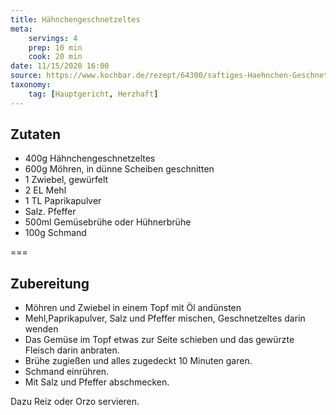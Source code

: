 ```yaml
---
title: Hähnchengeschnetzeltes
meta:
    servings: 4
    prep: 10 min
    cook: 20 min
date: 11/15/2020 16:00
source: https://www.kochbar.de/rezept/64300/saftiges-Haehnchen-Geschnetzeltes.html
taxonomy:
    tag: [Hauptgericht, Herzhaft]
---
```

## Zutaten

* 400g Hähnchengeschnetzeltes
* 600g Möhren, in dünne Scheiben geschnitten
* 1 Zwiebel, gewürfelt
* 2 EL Mehl
* 1 TL Paprikapulver
* Salz. Pfeffer
* 500ml Gemüsebrühe oder Hühnerbrühe
* 100g Schmand

===

## Zubereitung

* Möhren und Zwiebel in einem Topf mit Öl andünsten
* Mehl,Paprikapulver, Salz und Pfeffer mischen, Geschnetzeltes darin wenden
* Das Gemüse im Topf etwas zur Seite schieben und das gewürzte Fleisch darin anbraten.
* Brühe zugießen und alles zugedeckt 10 Minuten garen.
* Schmand einrühren.
* Mit Salz und Pfeffer abschmecken.

Dazu Reiz oder Orzo servieren.